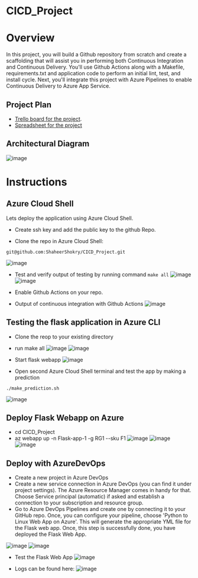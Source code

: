 # CICD_Project


# Overview
In this project, you will build a Github repository from scratch and create a scaffolding that will assist you in performing both Continuous Integration and Continuous Delivery. You'll use Github Actions along with a Makefile, requirements.txt and application code to perform an initial lint, test, and install cycle. Next, you'll integrate this project with Azure Pipelines to enable Continuous Delivery to Azure App Service.

## Project Plan
- [Trello board for the project](https://trello.com/invite/b/zeoZeJUF/ATTIfd7db4d8edc32debe6a65ddeef181d391B736957/cicdproject).
- [Spreadsheet for the project](./project-management-sh.xlsx)

## Architectural Diagram
![image](https://user-images.githubusercontent.com/94620177/226965171-9e2dfb43-905c-43af-97f9-a14ed72e72af.png)


# Instructions
## Azure Cloud Shell
Lets deploy the application using Azure Cloud Shell.

* Create ssh key and add the public key to the github Repo.

* Clone the repo in Azure Cloud Shell:
```
git@github.com:ShaheerShokry/CICD_Project.git
```
![image](https://user-images.githubusercontent.com/94620177/226966318-2be08565-c7c6-43ec-8fdc-9fe8774d7f47.png)

* Test and verify output of testing by running command ```make all```
![image](https://user-images.githubusercontent.com/94620177/226967699-fca23ca8-910f-4f27-b9c3-a6075c2597d0.png)
![image](https://user-images.githubusercontent.com/94620177/226967822-80d82039-1d1f-4c8e-842d-85e6e14f4c88.png)

* Enable Github Actions on your repo.
* Output of continuous integration with Github Actions
![image](https://user-images.githubusercontent.com/94620177/226968683-9dd7556f-ecb9-4fcd-b37f-fe8818ec3817.png)

## Testing the flask application in Azure CLI
* Clone the reop to your existing directory
* run make all
![image](https://user-images.githubusercontent.com/94620177/227003583-e48d6cf2-27ec-44a9-a6a0-bff389e4a1bf.png)
![image](https://user-images.githubusercontent.com/94620177/227003664-67310c3e-f73f-4c8b-9849-bd611893ca6f.png)

* Start flask webapp 
![image](https://user-images.githubusercontent.com/94620177/227003894-863b9795-5a96-40b0-9f25-bec2486eb21f.png)

* Open second Azure Cloud Shell terminal and test the app by making a prediction
```
./make_prediction.sh
```
![image](https://user-images.githubusercontent.com/94620177/227004103-df374382-4948-4ac1-8ed3-6a96be47b714.png)

## Deploy Flask Webapp on Azure

* cd CICD_Project
* az webapp up -n Flask-app-1 -g RG1 --sku F1
![image](https://user-images.githubusercontent.com/94620177/227008533-d1edb400-5899-4c5b-b053-08b14f384e65.png)
![image](https://user-images.githubusercontent.com/94620177/227008826-643ca051-d5db-42f8-b257-4e01e979599e.png)
![image](https://user-images.githubusercontent.com/94620177/227008925-7f832e01-dd04-417e-84ef-c302646c5a38.png)


## Deploy with AzureDevOps

* Create a new project in Azure DevOps
* Create a new service connection in Azure DevOps (you can find it under project settings). The Azure Resource Manager comes in handy for that. Choose         Service principal (automatic) if asked and establish a connection to your subscription and resource group.
* Go to Azure DevOps Pipelines and create one by connecting it to your GitHub repo. Once, you can configure your pipeline, choose 'Python to Linux Web App     on Azure'. This will generate the appropriate YML file for the Flask web app.
  Once, this step is successfully done, you have deployed the Flask Web App.

![image](https://user-images.githubusercontent.com/94620177/227025518-61b63e79-5624-44b8-b73d-050f3501fb3f.png)
![image](https://user-images.githubusercontent.com/94620177/227025660-5940f634-53a9-4d4a-b09b-13ba29b8f382.png)


* Test the Flask Web App
![image](https://user-images.githubusercontent.com/94620177/227026937-8d2b9578-45c4-4eab-9c14-f2543a672933.png)

* Logs can be found here:
![image](https://user-images.githubusercontent.com/94620177/227027342-b949808b-65b0-45cf-be72-74feb63f18b0.png)







